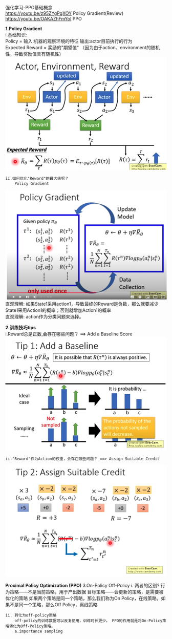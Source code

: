 强化学习-PPO基础概念    
https://youtu.be/z95ZYgPgXOY  Policy Gradient(Review)    
https://youtu.be/OAKAZhFmYoI  PPO    
  
**1.Policy Gradient**  
    i.基础知识:  
        Policy = 输入:机器的观察环境的特征  输出:actor目前执行的行为    
        Expected Reward = 奖励的"期望值" （因为由于action、environment的随机性，导致奖励值具有随机性）  
![dot-product](./DL_picture/PPO_1.png)      
  
    ii.如何优化"Reward"的最大值呢？    
        Policy Gradient  
![dot-product](./DL_picture/PPO_2.png)   
        直观理解: 如果State1采用action1，导致最终的Reward是负数，那么就要减少State1采用Action1的概率；否则就增加Action1的概率  
        直观理解: action作为分类问题来选择。  
    
**2.训练技巧tips**    
    i.Reward总是正数,会存在哪些问题？ ==> Add a Baseline Score   
![dot-product](./DL_picture/PPO_3.png)     
    
    ii."Reward"作为Action的权重，会存在哪些问题？ ==> Assign Suitable Credit   
![dot-product](./DL_picture/PPO_4.png)

**Proximal Policy Optimization (PPO)**
3.On-Policy Off-Policy
    i. 两者的区别?
        行为策略——不是当前策略，用于产出数据 
        目标策略——会更新的策略，是需要被优化的策略
        如果两个策略是同一个策略，那么我们称为On Policy，在线策略。如果不是同一个策略，那么Off Policy，离线策略

    ii. 转化为off-policy策略
        off-policy的训练数据可以反复使用，训练时长更少。 PPO的作用就是将On-Policy策略转化为Off-Policy策略。
        a.importance sampling


